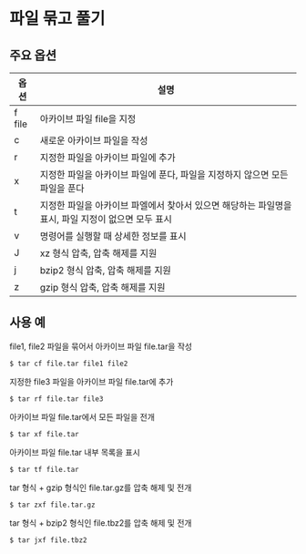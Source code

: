 # 파일 묶고 풀기

## 주요 옵션

|옵션|설명|
|----|---|
| f file | 아카이브 파일 file을 지정 |
| c | 새로운 아카이브 파일을 작성 |
| r | 지정한 파일을 아카이브 파일에 추가 |
| x | 지정한 파일을 아카이브 파일에 푼다, 파일을 지정하지 않으면 모든 파일을 푼다 |
| t | 지정한 파일을 아카이브 파엘에서 찾아서 있으면 해당하는 파일명을 표시, 파일 지정이 없으면 모두 표시 |
| v | 명령어를 실행할 때 상세한 정보를 표시 |
| J | xz 형식 압축, 압축 해제를 지원 |
| j | bzip2 형식 압축, 압축 해제를 지원 |
| z | gzip 형식 압축, 압축 해제를 지원 |

## 사용 예
file1, file2 파일을 묶어서 아카이브 파일 file.tar을 작성
```
$ tar cf file.tar file1 file2
```
지정한 file3 파일을 아카이브 파일 file.tar에 추가
```
$ tar rf file.tar file3
```
아카이브 파일 file.tar에서 모든 파일을 전개
```
$ tar xf file.tar
```
아카이브 파일 file.tar 내부 목록을 표시
```
$ tar tf file.tar
```
tar 형식 + gzip 형식인 file.tar.gz를 압축 해제 및 전개
```
$ tar zxf file.tar.gz
```
tar 형식 + bzip2 형식인 file.tbz2를 압축 해제 및 전개
```
$ tar jxf file.tbz2
```